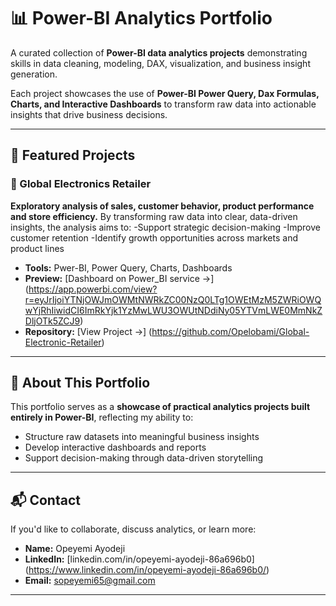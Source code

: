 # 📊 Power-BI Analytics Portfolio  

A curated collection of **Power-BI data analytics projects** demonstrating skills in data cleaning, modeling, DAX, visualization, and business insight generation.  

Each project showcases the use of **Power-BI Power Query, Dax Formulas, Charts, and Interactive Dashboards** to transform raw data into actionable insights that drive business decisions.  

---

## 🧩 Featured Projects  

### 🏦 Global Electronics Retailer  
**Exploratory analysis of sales, customer behavior, product performance and store efficiency.** By transforming raw data into clear, data-driven insights, the analysis aims to:
-Support strategic decision-making
-Improve customer retention
-Identify growth opportunities across markets and product lines

- **Tools:** Pwer-BI, Power Query, Charts, Dashboards  
- **Preview:** [Dashboard on Power_BI service →] (https://app.powerbi.com/view?r=eyJrIjoiYTNjOWJmOWMtNWRkZC00NzQ0LTg1OWEtMzM5ZWRiOWQwYjRhIiwidCI6ImRkYjk1YzMwLWU3OWUtNDdiNy05YTVmLWE0MmNkZDljOTk5ZCJ9)  
- **Repository:** [View Project →] (https://github.com/Opelobami/Global-Electronic-Retailer)

---

## 💼 About This Portfolio  
This portfolio serves as a **showcase of practical analytics projects built entirely in Power-BI**, reflecting my ability to:  
- Structure raw datasets into meaningful business insights  
- Develop interactive dashboards and reports  
- Support decision-making through data-driven storytelling  

---

## 📬 Contact  
If you'd like to collaborate, discuss analytics, or learn more:  
- **Name:** Opeyemi Ayodeji  
- **LinkedIn:** [linkedin.com/in/opeyemi-ayodeji-86a696b0] (https://www.linkedin.com/in/opeyemi-ayodeji-86a696b0/)  
- **Email:** sopeyemi65@gmail.com  

---
